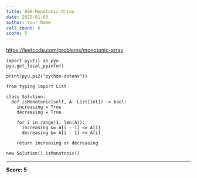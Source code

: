 ```yaml
---
title: 896-Monotonic-Array
date: 2025-01-03
author: Your Name
cell_count: 6
score: 5
---
```


https://leetcode.com/problems/monotonic-array


```
import pyutil as pyu
pyu.get_local_pyinfo()
```


```
print(pyu.ps2("python-dotenv"))
```


```
from typing import List
```


```
class Solution:
  def isMonotonic(self, A: List[int]) -> bool:
    increasing = True
    decreasing = True

    for i in range(1, len(A)):
      increasing &= A[i - 1] <= A[i]
      decreasing &= A[i - 1] >= A[i]

    return increasing or decreasing
```


```
new Solution().isMonotonic()
```


---
**Score: 5**